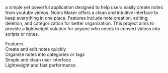 a simple yet powerful application designed to help users easily create notes from youtube videos. Notes Maker offers a clean and intuitive interface to keep everything in one place. Features include note creation, editing, deletion, and categorization for better organization. This project aims to provide a lightweight solution for anyone who needs to convert videos into scripts or notes.  
     
Features:      
Create and edit notes quickly     
Organize notes into categories or tags        
Simple and clean user interface       
Lightweight and fast performance 
  
